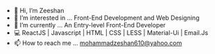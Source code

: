 - 👋 Hi, I’m Zeeshan 
- 👀 I’m interested in ... Front-End Development and Web Designing 
- 🌱 I’m currently ... An Entry-level Front-End Developer
- 💻 ReactJS | Javascript | HTML | CSS | LESS | Material-Ui | Email.Js
- 📫 How to reach me ... mohammadzeshan610@yahoo.com

<!---
MohammadZeeshanQ/MohammadZeeshanQ is a ✨ special ✨ repository because its `README.md` (this file) appears on your GitHub profile.
You can click the Preview link to take a look at your changes.
--->
